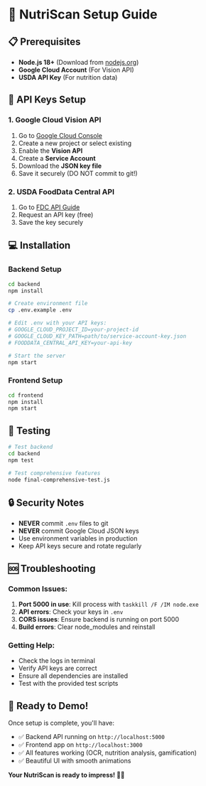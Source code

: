 # 🚀 NutriScan Setup Guide

## 📋 Prerequisites

- **Node.js 18+** (Download from [nodejs.org](https://nodejs.org/))
- **Google Cloud Account** (For Vision API)
- **USDA API Key** (For nutrition data)

## 🔑 API Keys Setup

### 1. Google Cloud Vision API
1. Go to [Google Cloud Console](https://console.cloud.google.com/)
2. Create a new project or select existing
3. Enable the **Vision API**
4. Create a **Service Account** 
5. Download the **JSON key file**
6. Save it securely (DO NOT commit to git!)

### 2. USDA FoodData Central API
1. Go to [FDC API Guide](https://fdc.nal.usda.gov/api-guide.html)
2. Request an API key (free)
3. Save the key securely

## 💻 Installation

### Backend Setup
```bash
cd backend
npm install

# Create environment file
cp .env.example .env

# Edit .env with your API keys:
# GOOGLE_CLOUD_PROJECT_ID=your-project-id
# GOOGLE_CLOUD_KEY_PATH=path/to/service-account-key.json
# FOODDATA_CENTRAL_API_KEY=your-api-key

# Start the server
npm start
```

### Frontend Setup
```bash
cd frontend
npm install
npm start
```

## 🧪 Testing

```bash
# Test backend
cd backend
npm test

# Test comprehensive features
node final-comprehensive-test.js
```

## 🔒 Security Notes

- **NEVER** commit `.env` files to git
- **NEVER** commit Google Cloud JSON keys
- Use environment variables in production
- Keep API keys secure and rotate regularly

## 🆘 Troubleshooting

### Common Issues:
1. **Port 5000 in use**: Kill process with `taskkill /F /IM node.exe`
2. **API errors**: Check your keys in `.env`
3. **CORS issues**: Ensure backend is running on port 5000
4. **Build errors**: Clear node_modules and reinstall

### Getting Help:
- Check the logs in terminal
- Verify API keys are correct
- Ensure all dependencies are installed
- Test with the provided test scripts

## 🎯 Ready to Demo!

Once setup is complete, you'll have:
- ✅ Backend API running on `http://localhost:5000`
- ✅ Frontend app on `http://localhost:3000`
- ✅ All features working (OCR, nutrition analysis, gamification)
- ✅ Beautiful UI with smooth animations

**Your NutriScan is ready to impress! 🍃✨**